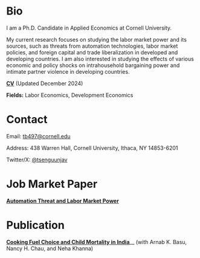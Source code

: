# Bio

I am a Ph.D. Candidate in Applied Economics at Cornell University.

My current research focuses on studying the labor market power and its sources, such as threats from automation technologies, labor market policies, and foreign capital and trade liberalization in developed and developing countries. I am also interested in studying the effects of various economic and policy shocks on intrahousehold bargaining power and intimate partner violence in developing countries.

**[CV](https://tbyambasuren.github.io/cv/byambasuren_cvweb.pdf)** (Updated December 2024)

**Fields:** Labor Economics, Development Economics

# Contact

Email: [tb497@cornell.edu](tb497@cornell.edu)

Address: 438 Warren Hall, Cornell University, Ithaca, NY 14853-6201

Twitter/X: [@tsenguunjav](@tsenguunjav)

# Job Market Paper

**[Automation Threat and Labor Market Power](https://tbyambasuren.github.io/papers/JMP/Byambasuren_JMP.pdf)**

# Publication

**[Cooking Fuel Choice and Child Mortality in India](https://www.sciencedirect.com/science/article/pii/S0167268124001422?via%3Dihub)**__
(with Arnab K. Basu, Nancy H. Chau, and Neha Khanna)
